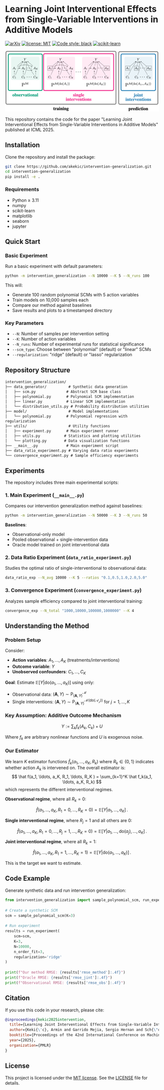 # Learning Joint Interventional Effects from Single-Variable Interventions in Additive Models

[![arXiv](https://img.shields.io/badge/arXiv-2506.04945-00ff00.svg)](https://arxiv.org/abs/2506.04945)
[![license: MIT](https://img.shields.io/badge/license-MIT-yellow.svg)](https://opensource.org/licenses/MIT)
[![Code style: black](https://img.shields.io/badge/code%20style-black-000000.svg)](https://github.com/psf/black)
[![scikit-learn](https://img.shields.io/badge/scikit--learn-%23F7931E.svg?logo=scikit-learn&logoColor=white)](https://scikit-learn.org/)

![Intervention Generalization Problem](intervention_generalization/images/overview_figure.png)

This repository contains the code for the paper "Learning Joint Interventional Effects from Single-Variable Interventions in Additive Models" published at ICML 2025.

## Installation

Clone the repository and install the package:

```bash
git clone https://github.com/akekic/intervention-generalization.git
cd intervention-generalization
pip install -e .
```

### Requirements

- Python ≥ 3.11
- numpy
- scikit-learn
- matplotlib
- seaborn
- jupyter

## Quick Start

### Basic Experiment

Run a basic experiment with default parameters:

```bash
python -m intervention_generalization --N 10000 --K 5 --N_runs 100
```

This will:
- Generate 100 random polynomial SCMs with 5 action variables
- Train models on 10,000 samples each
- Compare our method against baselines
- Save results and plots to a timestamped directory

### Key Parameters

- `--N`: Number of samples per intervention setting
- `--K`: Number of action variables
- `--N_runs`: Number of experimental runs for statistical significance
- `--scm_type`: Choose between "polynomial" (default) or "linear" SCMs
- `--regularization`: "ridge" (default) or "lasso" regularization

## Repository Structure

```
intervention_generalization/
├── data_generator/          # Synthetic data generation
│   ├── scm.py              # Abstract SCM base class
│   ├── polynomial.py       # Polynomial SCM implementation
│   ├── linear.py           # Linear SCM implementation
│   └── distribution_utils.py # Probability distribution utilities
├── model/                   # Model implementations
│   └── polynomial.py       # Polynomial regression with regularization
├── utils/                   # Utility functions
│   ├── experiment.py       # Main experiment runner
│   ├── utils.py           # Statistics and plotting utilities
│   └── plotting.py        # Data visualization functions
├── __main__.py             # Main experiment script
├── data_ratio_experiment.py # Varying data ratio experiments
└── convergence_experiment.py # Sample efficiency experiments
```

## Experiments

The repository includes three main experimental scripts:

### 1. Main Experiment (`__main__.py`)

Compares our intervention generalization method against baselines:

```bash
python -m intervention_generalization --N 50000 --K 3 --N_runs 50
```

**Baselines**:
- Observational-only model
- Pooled observational + single-intervention data
- Oracle model trained on joint interventional data

### 2. Data Ratio Experiment (`data_ratio_experiment.py`)

Studies the optimal ratio of single-interventional to observational data:

```bash
data_ratio_exp --N_avg 10000 --K 5 --ratios "0.1,0.5,1.0,2.0,5.0"
```

### 3. Convergence Experiment (`convergence_experiment.py`)

Analyzes sample efficiency compared to joint interventional training:

```bash
convergence_exp --N_total "1000,10000,100000,1000000" --K 4
```

## Understanding the Method

### Problem Setup

Consider:
- **Action variables**: $A_1, ..., A_K$ (treatments/interventions)
- **Outcome variable**: $Y$
- **Unobserved confounders**: $C_1, ..., C_K$

**Goal**: Estimate $\mathbb{E}[Y | \mathrm{do}(a_1, ..., a_K)]$ using only:
- Observational data: $(\mathbf{A}, Y) \sim \mathrm{P}_{(\mathbf{A}, Y)}^\mathcal{M}$
- Single interventions: $(\mathbf{A}, Y) \sim \mathrm{P}_{(\mathbf{A}, Y)}^\mathcal{M(\mathrm{do}(A_j))}$ for $j = 1, \ldots, K$

### Key Assumption: Additive Outcome Mechanism

$$
Y := \sum_k f_k(A_k, C_k) + U
$$

Where $f_k$ are arbitrary nonlinear functions and $U$ is exogenous noise.

### Our Estimator

We learn $K$ estimator functions $\hat f_k(a_1, ..., a_K, R_k)$ where $R_k \in \{0,1\}$ indicates whether action $A_k$ is intervened on.
The overall estimator is:
$$
\hat f(a_1, \ldots, a_K, R_1, \ldots, R_K ) = \sum_{k=1}^K \hat f_k(a_1, \ldots, a_K, R_k)
$$
which represents the different interventional regimes.

**Observational regime**, where all $R_k = 0$:

$$
\hat f(a_1, \ldots, a_K, R_1 = 0, \ldots, R_K = 0) = \mathbb{E}[Y | a_1, \ldots, a_K] \,.
$$

**Single interventional regime**, where $R_j = 1$ and all others are $0$:

$$
\hat f(a_1, \ldots, a_K, R_1 = 0, \ldots, R_j = 1, \ldots, R_K = 0) = \mathbb{E}[Y | a_1, \ldots, \mathrm{do}(a_j), \ldots, a_K] \,.
$$

**Joint interventional regime**, where all $R_k = 1$:

$$
\hat f(a_1, \ldots, a_K, R_1 = 1, \ldots, R_K = 1) = \mathbb{E}[Y | \mathrm{do}(a_1, \ldots, a_K)] \,.
$$

This is the target we want to estimate.

## Code Example

Generate synthetic data and run intervention generalization:

```python
from intervention_generalization import sample_polynomial_scm, run_experiment

# Create a synthetic SCM
scm = sample_polynomial_scm(K=3)

# Run experiment
results = run_experiment(
    scm=scm,
    K=3,
    N=10000,
    n_order_fit=3,
    regularization='ridge'
)

print(f"Our method RMSE: {results['rmse_method']:.4f}")
print(f"Oracle RMSE: {results['rmse_jint']:.4f}")
print(f"Observational RMSE: {results['rmse_obs']:.4f}")
```

## Citation

If you use this code in your research, please cite:

```bibtex
@inproceedings{kekic2025intervention,
  title={Learning Joint Interventional Effects from Single-Variable Interventions in Additive Models},
  author={Keki{\'c}, Armin and Garrido Mejia, Sergio Hernan and Sch{\"o}lkopf, Bernhard},
  booktitle={Proceedings of the 42nd International Conference on Machine Learning},
  year={2025},
  organization={PMLR}
}
```

## License

This project is licensed under the [MIT license](https://opensource.org/licenses/MIT).
See the [LICENSE](LICENSE) file for details.
